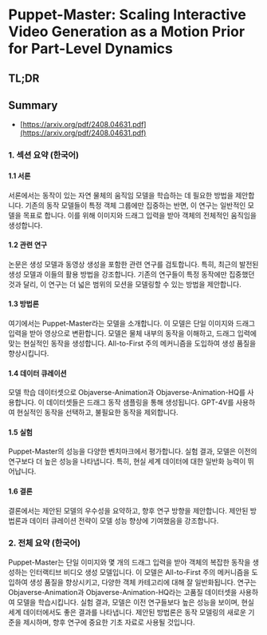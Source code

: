# Puppet-Master: Scaling Interactive Video Generation as a Motion Prior for Part-Level Dynamics
## TL;DR
## Summary
- [https://arxiv.org/pdf/2408.04631.pdf](https://arxiv.org/pdf/2408.04631.pdf)

### 1. 섹션 요약 (한국어)

#### 1.1 서론
서론에서는 동작이 있는 자연 물체의 움직임 모델을 학습하는 데 필요한 방법을 제안합니다. 기존의 동작 모델들이 특정 객체 그룹에만 집중하는 반면, 이 연구는 일반적인 모델을 목표로 합니다. 이를 위해 이미지와 드래그 입력을 받아 객체의 전체적인 움직임을 생성합니다.

#### 1.2 관련 연구
논문은 생성 모델과 동영상 생성을 포함한 관련 연구를 검토합니다. 특히, 최근의 발전된 생성 모델과 이들의 활용 방법을 강조합니다. 기존의 연구들이 특정 동작에만 집중했던 것과 달리, 이 연구는 더 넓은 범위의 모션을 모델링할 수 있는 방법을 제안합니다.

#### 1.3 방법론
여기에서는 Puppet-Master라는 모델을 소개합니다. 이 모델은 단일 이미지와 드래그 입력을 받아 영상으로 변환합니다. 모델은 물체 내부의 동작을 이해하고, 드래그 입력에 맞는 현실적인 동작을 생성합니다. All-to-First 주의 메커니즘을 도입하여 생성 품질을 향상시킵니다.

#### 1.4 데이터 큐레이션
모델 학습 데이터셋으로 Objaverse-Animation과 Objaverse-Animation-HQ를 사용합니다. 이 데이터셋들은 드래그 동작 샘플링을 통해 생성됩니다. GPT-4V를 사용하여 현실적인 동작을 선택하고, 불필요한 동작을 제외합니다.

#### 1.5 실험
Puppet-Master의 성능을 다양한 벤치마크에서 평가합니다. 실험 결과, 모델은 이전의 연구보다 더 높은 성능을 나타냅니다. 특히, 현실 세계 데이터에 대한 일반화 능력이 뛰어납니다.

#### 1.6 결론
결론에서는 제안된 모델의 우수성을 요약하고, 향후 연구 방향을 제안합니다. 제안된 방법론과 데이터 큐레이션 전략이 모델 성능 향상에 기여했음을 강조합니다.

### 2. 전체 요약 (한국어)

Puppet-Master는 단일 이미지와 몇 개의 드래그 입력을 받아 객체의 복잡한 동작을 생성하는 인터랙티브 비디오 생성 모델입니다. 이 모델은 All-to-First 주의 메커니즘을 도입하여 생성 품질을 향상시키고, 다양한 객체 카테고리에 대해 잘 일반화됩니다. 연구는 Objaverse-Animation과 Objaverse-Animation-HQ라는 고품질 데이터셋을 사용하여 모델을 학습시킵니다. 실험 결과, 모델은 이전 연구들보다 높은 성능을 보이며, 현실 세계 데이터에서도 좋은 결과를 나타냅니다. 제안된 방법론은 동작 모델링의 새로운 기준을 제시하며, 향후 연구에 중요한 기초 자료로 사용될 것입니다.